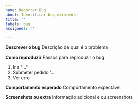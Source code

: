 ```yaml
---
name: Reportar Bug
about: Identificar bug existente
title: ''
labels: bug
assignees: ''

---
```


**Descrever o bug**
Descrição de qual é o problema

**Como reproduzir**
Passos para reproduzir o bug
1. Ir a "..."
2. Submeter pedido '....'
3. Ver erro

**Comportamento esperado**
Comportamento expectável 

**Screenshots ou extra**
Informação adicional e ou screenshots
